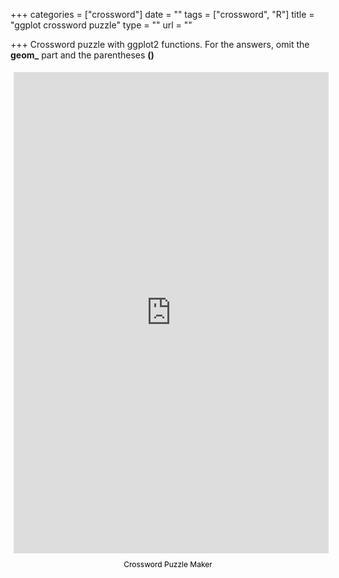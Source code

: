 +++
categories = ["crossword"]
date = ""
tags = ["crossword", "R"]
title = "ggplot crossword puzzle"
type = ""
url = ""

+++
Crossword puzzle with ggplot2 functions. For the answers, omit the **geom_** part and the parentheses **()**

<div style="margin:auto; display:flex; flex-direction:column; height:800px; max-width:800px"> <iframe border="0" src="https://crosswordlabs.com/embed/ggplot-geoms" style="flex:1; width:100%; padding:5px 0px 0 5px; border:0px solid black; "></iframe> <a target="_blank" style="align-self:center; font-size:12px; color:black; padding-top:10px; text-decoration:none;text-align:center" href="https://crosswordlabs.com">Crossword Puzzle Maker</a> </div>